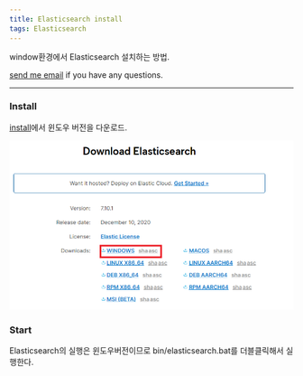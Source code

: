 ```yaml
---
title: Elasticsearch install
tags: Elasticsearch
---
```


window환경에서 Elasticsearch 설치하는 방법.  

[send me email](mailto:jewel7492@gmail.com) if you have any questions.

<!--more-->

---

### Install  

[install](https://www.elastic.co/kr/downloads/elasticsearch)에서 윈도우 버전을 다운로드.  

![그림1](/assets/Elasticsearch/InstallElasticsearch/1.png)  

### Start

Elasticsearch의 실행은 윈도우버전이므로 bin/elasticsearch.bat를 더블클릭해서 실행한다. 